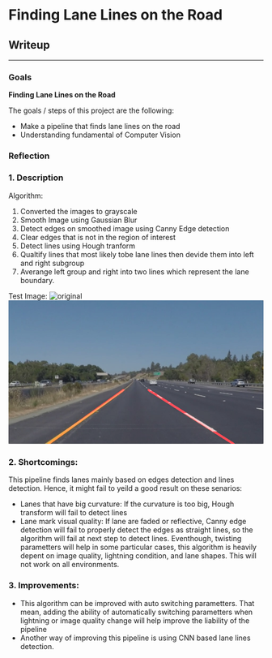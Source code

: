 # **Finding Lane Lines on the Road** 

## Writeup

---

### Goals

**Finding Lane Lines on the Road**

The goals / steps of this project are the following:
* Make a pipeline that finds lane lines on the road
* Understanding fundamental of Computer Vision

### Reflection

### 1. Description

Algorithm:

1. Converted the images to grayscale
2. Smooth Image using Gaussian Blur
3. Detect edges on smoothed image using Canny Edge detection
4. Clear edges that is not in the region of interest
5. Detect lines using Hough tranform
6. Qualtify lines that most likely tobe lane lines then devide them into left and right subgroup
7. Averange left group and right into two lines which represent the lane boundary.

Test Image:
![original](./test_images/solidYellowLeft.jpg)
![lane lines](./test_images_output/solidYellowLeft.jpg)

### 2. Shortcomings:
This pipeline finds lanes mainly based on edges detection and lines detection. Hence, it might fail to yeild a good result on these senarios:
- Lanes that have big curvature: If the curvature is too big, Hough transform will fail to detect lines
- Lane mark visual quality: If lane are faded or reflective, Canny edge detection will fail to properly detect the edges as straight lines, so the algorithm will fail at next step to detect lines.
Eventhough, twisting parametters will help in some particular cases, this algorithm is heavily depent on image quality, lightning condition, and lane shapes. This will not work on all environments.

### 3. Improvements:
- This algorithm can be improved with auto switching parametters. That mean, adding the ability of automatically switching parametters when lightning or image quality change will help improve the liability of the pipeline
- Another way of improving this pipeline is using CNN based lane lines detection.
